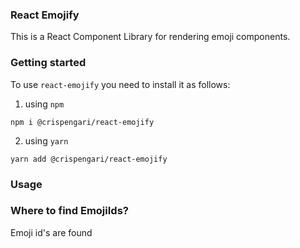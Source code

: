 ### React Emojify
This is a React Component Library for rendering emoji components.

### Getting started
To use `react-emojify` you need to install it as follows:

1. using `npm`
```shell
npm i @crispengari/react-emojify
```

2. using `yarn`
```shell
yarn add @crispengari/react-emojify
```

### Usage


### Where to find EmojiIds?
Emoji id's are found